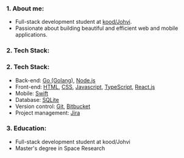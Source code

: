 ### 1. About me:
- Full-stack development student at [kood/Johvi](https://kood.tech/).
- Passionate about building beautiful and efficient web and mobile applications.

### 2. Tech Stack:
### 2. Tech Stack:
- Back-end: [Go (Golang)](https://go.dev/), [Node.js](https://nodejs.org/en)
- Front-end: [HTML](https://www.w3.org/html/), [CSS](https://developer.mozilla.org/en-US/docs/Web/CSS), [Javascript](https://www.javascript.com/), [TypeScript](https://www.typescriptlang.org/), [React.js](https://react.dev/)
- Mobile: [Swift](https://www.swift.org/)
- Database: [SQLite](https://sqlite.org/index.html)
- Version control: [Git](https://git-scm.com/), [Bitbucket](https://bitbucket.org/product)
- Project management: [Jira](https://jira.atlassian.com/)

### 3. Education:
- Full-stack development student at kood/Johvi
- Master's degree in Space Research
